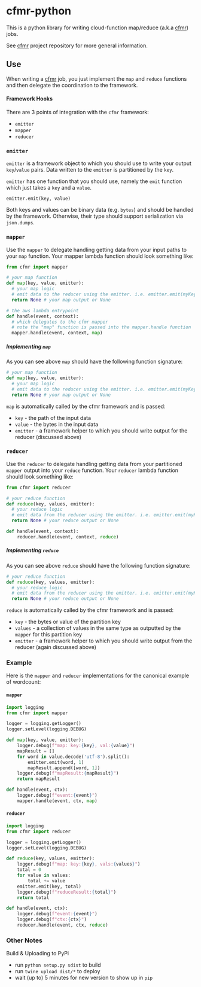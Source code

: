 # cfmr-python

This is a python library for writing cloud-function map/reduce (a.k.a [cfmr](https://github.com/floodfx/cfmr)) jobs.

See [cfmr](https://github.com/floodfx/cfmr) project repository for more general information.

## Use
When writing a [cfmr](https://github.com/floodfx/cfmr) job, you just implement the `map` and `reduce` functions and then delegate the coordination to the framework.

#### Framework Hooks
There are 3 points of integration with the `cfmr` framework:
* `emitter`
* `mapper`
* `reducer`

### `emitter`
`emitter` is a framework object to which you should use to write your output `key`/`value` pairs.  Data written to the `emitter` is partitioned by the `key`.  

`emitter` has one function that you should use, namely the `emit` function which just takes a `key` and a `value`.  

`emitter.emit(key, value)`

Both keys and values can be binary data (e.g. `bytes`) and should be handled by the framework.  Otherwise, their type should support serialization via `json.dumps`.

### `mapper`
Use the `mapper` to delegate handling getting data from your input paths to your `map` function.  Your mapper lambda function should look something like:

```python
from cfmr import mapper

# your map function
def map(key, value, emitter):
  # your map logic
  # emit data to the reducer using the emitter. i.e. emitter.emit(myKey, myValue)
  return None # your map output or None

# the aws lambda entrypoint
def handle(event, context):
  # which delegates to the cfmr mapper
  # note the "map" function is passed into the mapper.handle function
  mapper.handle(event, context, map)
```  

##### Implementing `map`
As you can see above `map` should have the following function signature:

```python
# your map function
def map(key, value, emitter):
  # your map logic
  # emit data to the reducer using the emitter. i.e. emitter.emit(myKey, myValue)
  return None # your map output or None
```
`map` is automatically called by the cfmr framework and is passed:
* `key` - the path of the input data
* `value` - the bytes in the input data
* `emitter` - a framework helper to which you should write output for the reducer (discussed above)

### `reducer`
Use the `reducer` to delegate handling getting data from your partitioned `mapper` output into your `reduce` function.  Your `reducer` lambda function should look something like:

```python
from cfmr import reducer

# your reduce function
def reduce(key, values, emitter):
  # your reduce logic
  # emit data from the reducer using the emitter. i.e. emitter.emit(myKey, myValue)
  return None # your reduce output or None

def handle(event, context):
    reducer.handle(event, context, reduce)
```  

##### Implementing `reduce`
As you can see above `reduce` should have the following function signature:

```python
# your reduce function
def reduce(key, values, emitter):
  # your reduce logic
  # emit data from the reducer using the emitter. i.e. emitter.emit(myKey, myValue)
  return None # your reduce output or None
```
`reduce` is automatically called by the cfmr framework and is passed:
* `key` - the bytes or value of the partition key
* `values` - a collection of values in the same type as outputted by the `mapper` for this partition key
* `emitter` - a framework helper to which you should write output from the reducer (again discussed above)

### Example
Here is the `mapper` and `reducer` implementations for the canonical example of wordcount:

#### `mapper`
```python
import logging
from cfmr import mapper

logger = logging.getLogger()
logger.setLevel(logging.DEBUG)

def map(key, value, emitter):
    logger.debug(f"map: key:{key}, val:{value}")
    mapResult = []
    for word in value.decode('utf-8').split():
        emitter.emit(word, 1)
        mapResult.append([word, 1])
    logger.debug(f"mapResult:{mapResult}")
    return mapResult

def handle(event, ctx):
    logger.debug(f"event:{event}")
    mapper.handle(event, ctx, map)
```
#### `reducer`
```python
import logging
from cfmr import reducer

logger = logging.getLogger()
logger.setLevel(logging.DEBUG)

def reduce(key, values, emitter):
    logger.debug(f"map: key:{key}, vals:{values}")
    total = 0
    for value in values:
        total += value
    emitter.emit(key, total)
    logger.debug(f"reduceResult:{total}")
    return total

def handle(event, ctx):
    logger.debug(f"event:{event}")
    logger.debug(f"ctx:{ctx}")
    reducer.handle(event, ctx, reduce)
```

### Other Notes
Build & Uploading to PyPi
* run `python setup.py sdist` to build
* run `twine upload dist/*` to deploy
* wait (up to) 5 minutes for new version to show up in `pip`
